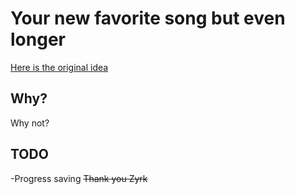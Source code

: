 # Your new favorite song but even longer

[Here is the original idea](https://www.youtube.com/watch?v=3q7oJuyy5Ac)


## Why?

Why not?

## TODO

-Progress saving ~~Thank you Zyrk~~

